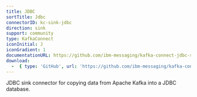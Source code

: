 ```yaml
---
title: JDBC
sortTitle: Jdbc
connectorID: kc-sink-jdbc
direction: sink
support: community
type: KafkaConnect
iconInitial: J
iconGradient: 1
documentationURL: https://github.com/ibm-messaging/kafka-connect-jdbc-sink
download:
  -  { type: 'GitHub', url: 'https://github.com/ibm-messaging/kafka-connect-jdbc-sink' }
---
```

JDBC sink connector for copying data from Apache Kafka into a JDBC database.

